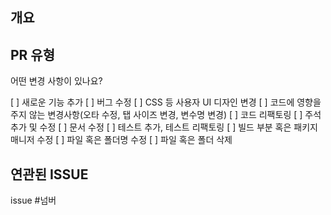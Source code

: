 ## 개요
<!---- 변경 사항 및 관련 이슈에 대해 간단하게 작성해주세요. 어떻게보다 무엇을 왜 수정했는지 설명해주세요. -->

<!---- Resolves: #(Isuue Number) -->

## PR 유형
어떤 변경 사항이 있나요?

[ ] 새로운 기능 추가
[ ] 버그 수정
[ ] CSS 등 사용자 UI 디자인 변경
[ ] 코드에 영향을 주지 않는 변경사항(오타 수정, 탭 사이즈 변경, 변수명 변경)
[ ] 코드 리팩토링
[ ] 주석 추가 및 수정
[ ] 문서 수정
[ ] 테스트 추가, 테스트 리팩토링
[ ] 빌드 부분 혹은 패키지 매니저 수정
[ ] 파일 혹은 폴더명 수정
[ ] 파일 혹은 폴더 삭제

## 연관된 ISSUE
issue #넘버
